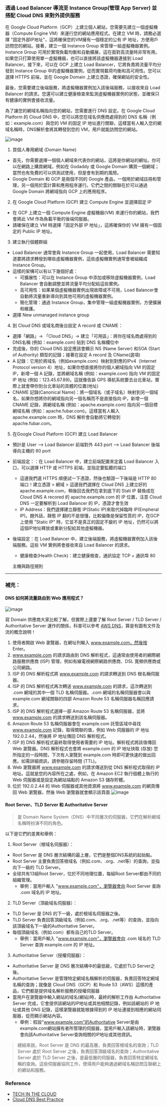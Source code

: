 ### 透過 Load Balancer 導流至 Instance Group(管理 App Server) 並搭配 Cloud DNS 來對外提供服務

在 Google Cloud Platform（GCP）上建立個人網站，您需要先建立一個虛擬機器（Compute Engine VM）來運行您的網站應用程式。在建立 VM 時，請務必選擇 "固定外部IP地址"，這將確保您的VM擁有一個穩定的公有 IP 地址，方便用戶訪問您的網站。接著，建立一個 Instance Group 來管理一組虛擬機器實例。Instance Group 可用於實現負載均衡和自動擴展，這在面對高流量時非常有用。如果您只打算使用單一虛擬機器，也可以直接將該虛擬機器連接到 Load Balancer。接下來，可以在 GCP 上建立 Load Balancer，它將負責將流量平均分發到 Instance Group 中的虛擬機器實例，從而實現載荷均衡和高可用性。您可以選擇 HTTPS 前端，並在 Google Domain 上建立憑證，確保網站的安全性。

最後，您需要建立後端服務，將虛擬機器實例加入該後端服務，以接收來自 Load Balancer 的請求。您還可以建立健康檢查來監測虛擬機器實例的狀態，並確保只有健康的實例會接收流量。

為了讓您的網域名稱指向您的網站，您需要進行 DNS 設定。在 Google Cloud Platform 的 Cloud DNS 中，您可以將您在域名供應商處得到的 DNS 名稱（例如：example.com）與您的 VM 的固定 IP 地址進行關聯，這樣當有人輸入您的網域名稱時，DNS解析會將其轉發到您的 VM，用戶就能訪問您的網站。

![image](https://github.com/KellenJohn/On-live_Lab/assets/29540152/b85d4ac0-19b5-4524-97da-b352dffa6829)


1. 買個人專用網域 (Domain Name)
 - 首先，你需要選擇一個個人網域來代表你的網站，這將是你網站的網址。你可以在網路上購買網域，例如在 Godaddy 或 Google Domain 購買一個網域；當然也有免費的可以供測試使用，但是會有到期的風險。
 - Google Domain 和 GCP 是兩個不同的 Google 產品，一個用於網域註冊和管理，另一個用於雲計算和應用程序運行。它們之間的關聯在於可以通過 Google Domain 將網域指向 GCP 上的應用程序。  

2. 在 Google Cloud Platform (GCP) 建立 Compute Engine 並選擇固定 IP
 - 在 GCP 上建立一個 Compute Engine 虛擬機器(VM) 來運行你的網站，我們會將此 VM 作為負載平衡的後端伺服器。
 - 請確保在建立 VM 時選擇「固定外部 IP 地址」，這將確保你的 VM 擁有一個固定的 Public IP 地址。

3. 建立執行個體群組
 - Load Balancer 通常會與 Instance Group 一起使用，Load Balancer 需要知道要將請求轉發到哪些虛擬機器實例，這些虛擬機實例通常會被組織成 Instance Group。
 - 這樣的架構可以有以下幾個好處：
   - 可擴展性：可以在 Instance Group 中添加或移除虛擬機器實例，Load Balancer 會自動調整並將流量平均分配給這些實例。
   - 高可用性：如果某個虛擬機器實例出現故障或不可用，Load Balancer會自動將流量重新導向到其他可用的虛擬機器實例。
   - 簡化管理：通過 Instance Group，集中管理一組虛擬機器實例，方便擴展和維護。
 - 選擇 New unmanaged instance group

4. 到 Cloud DNS 或域名商後台設定 A record 或 CNAME：
 - 選擇「網路」→ 「Cloud DNS」→ 建立「可用區」：將你在域名商處得到的DNS名稱 (例如：example.com) 貼到 DNS 名稱欄位中
 - 完成後，你的 Cloud DNS 設定應該會顯示 NS (Name Server) 和SOA (Start of Authority) 類型的記錄；接著在設定 A record 及 CName(選項)
 - A 記錄：它用於將域名（例如example.com）映射到對應的IPv4（Internet Protocol version 4）地址，如果你想直接將你的個人網域指向 VM 的固定IP，新增一個 A 記錄，並將網域名稱 (例如：example.com) 指向 VM 的固定 IP 地址 (例如：123.45.67.89)。這就像告訴 GPS 導航系統要去台北車站，實際上就會帶你到台北車站的具體的位置(地址)
 - CNAME 記錄(Canonical Name)：將一個域名（或子域名）映射到另一個域名，如果你想將你的網域指向另一個名稱而不是直接指向 IP，新增一個 CNAME 記錄，將網域名稱 (例如：apache.example.com) 指向另一個目標網域名稱 (例如：apache.fubar.com)。這樣當有人輸入 apache.example.com 時，DNS 解析會自動將它轉發到 apache.fubar.com。

5. 在Google Cloud Platform (GCP) 建立 Load Balancer
 - 預計是 User --> Load Balancer 前端對外 443 port --> Load Balancer 後端導向主機的 80 port
 - 前端設定：：在 Load Balancer 中，建立前端配置來定義 Load Balancer 入口，可以選擇 HTTP 或 HTTPS 前端，並指定要監聽的端口
   - 這邊我們選 HTTPS 順便試一下憑證，然後也驗證一下後端是 HTTP 80 端口！建立憑證 > 網域 > 這邊我們選擇在 Cloud DNS 上建立好的 apache.example.com，稍後回去我們在拿到底下的 Stati IP 替換成在 Cloud DNS A recored 的 apache.example.com 的 IP 位置，注意 Cloud DNS 一定要解析到 Load Balancer 的 IP，憑證才會生效
   - IP Address：我們選擇建立靜態 IP(Static IP)來取代掉臨時 IP(Empheral IP)。題外話，靜態 IP 翻的不是很懂，比較偏像是保留性質的 IP，在GCP上使用 "Static IP" 時，它並不是真正的固定不變的 IP 地址，仍然可以將這個IP地址釋放或重新分配給其他虛擬機器。
 - 後端設定：在 Load Balancer 中，建立後端服務，將虛擬機器實例加入該後端服務。這些 VM 實例將會接收來自 Load Balancer 的請求。
   - 健康檢查(Health Check)：建立健康檢查，通訊協定 TCP + 通訊埠 80

   主機與路徑規則


---

### 補充：
#### DNS 如何將流量路由到 Web 應用程式？

![image](https://github.com/KellenJohn/On-live_Lab/assets/29540152/2c8329b2-e267-4edc-9401-0157fee1b867)

寫 Domain 供應商大家比較了解，但實際上還要了解 Root Server / TLD Server / Authoritative Server 運作的關係，科普可以參考 [AWS DNS](https://aws.amazon.com/tw/route53/what-is-dns/#DNS_%E5%A6%82%E4%BD%95%E5%B0%87%E6%B5%81%E9%87%8F%E8%B7%AF%E7%94%B1%E5%88%B0_Web_%E6%87%89%E7%94%A8%E7%A8%8B%E5%BC%8F%EF%BC%9F)，算是有圖有文件及流的概念說明！

1. 使用者開啟 Web 瀏覽器，在網址列輸入 www.example.com，然後按 Enter。
2. www.example.com 的請求路由到 DNS 解析程式，這通常由使用者的網際網路服務供應商 (ISP) 管理，例如有線電視網際網路供應商、DSL 寬頻供應商或公司網路。
3. ISP 的 DNS 解析程式將 www.example.com 的請求轉送到 DNS 根名稱伺服器。
4. ISP 的 DNS 解析程式再次轉送 www.example.com 的請求，這次轉送到 .com 網域的其中一個 TLD 名稱伺服器。.com 網域的名稱伺服器會以與 example.com 網域關聯的四部 Amazon Route 53 名稱伺服器名稱回應請求。
5. ISP 的 DNS 解析程式選擇一部 Amazon Route 53 名稱伺服器，並將 www.example.com 的請求轉送到該名稱伺服器。
6. Amazon Route 53 名稱伺服器會在 example.com 託管區域中尋找 www.example.com 記錄，取得關聯的值，例如 Web 伺服器的 IP 地址 192.0.2.44，然後將 IP 地址傳回 DNS 解析程式。
7. ISP 的 DNS 解析程式最終取得使用者需要的 IP 地址。解析程式將該值傳回 Web 瀏覽器。DNS 解析程式也會將 example.com 的 IP 地址快取 (存放) 您所指定的一段時間，下次有人瀏覽到 example.com 時即可更快速的做出回應。如需詳細資訊，請參閱存留時間 (TTL)。
8. Web 瀏覽器將 www.example.com 的請求傳送到從 DNS 解析程式取得的 IP 地址。這就是您的內容所在之處，例如，在 Amazon EC2 執行個體上執行的 Web 伺服器或是設定為網站端點的 Amazon S3 儲存貯體。
9. 位於 192.0.2.44 的 Web 伺服器或其他資源將 www.example.com 的網頁傳回 Web 瀏覽器，然後 Web 瀏覽器就會顯示該頁面
![image](https://github.com/KellenJohn/On-live_Lab/assets/29540152/2067565a-09cf-4cfa-be96-a679e212633d)


#### Root Server、TLD Server 和 Authoritative Server

> 是 Domain Name System（DNS）中不同層次的伺服器，它們在解析網域名稱時扮演不同的角色。

以下是它們的差異和舉例：
1. Root Server（根域名伺服器）：
 - Root Server 是 DNS 層次結構的最上層，它們是整個DNS系統的起始點。
 - Root Server 主要負責回答根域名（例如.com、.org、.net等）的查詢，並指向下一級的 TLD Server。
 - 全球共有13組Root Server，位於不同地理位置，每組Root Server都由不同的組織管理。
   - 舉例：當用戶輸入 "www.example.com"，瀏覽器會向 Root Server 查詢 .com 域名的 IP 地址。

2. TLD Server（頂級域名伺服器）：
 - TLD Server 是 DNS 的下一級，處於根域名伺服器之後。
 - TLD Server 負責回答頂級域名（例如.com、.org、.net等）的查詢，並指向該頂級域名下一級的Authoritative Server。
 - 每個頂級域名（例如.com）都有自己的TLD Server。
   - 舉例：當用戶輸入 "www.example.com"，瀏覽器會向 .com 域名的 TLD Server 查詢 example.com 的 IP 地址。

3. Authoritative Server（授權伺服器）：
  - Authoritative Server 是 DNS 層次結構中的最低級，它處於TLD Server之後。
  - Authoritative Server 是管理特定網域名稱解析的伺服器，負責回答特定網域名稱的查詢；就像是 Cloud DNS（GCP）和 Route 53（AWS）這樣的產品，它們都是提供域名解析服務的授權伺服器
  - 當用戶在瀏覽器中輸入網站的域名(網站)時，最終的解析工作由 Authoritative Server 完成，它會提供該網站的IP地址或其他相關記錄，例如該網站的 IP 地址或其他 DNS 記錄，這樣瀏覽器就能根據得到的 IP 地址連接到相應的網站伺服器，從而顯示網站內容。
    - 舉例：假設"www.example.com"的Authoritative Server是由example.com網站擁有者所管理的伺服器，當用戶輸入該網址時，瀏覽器會向該Authoritative Server查詢相關的IP地址或其他資訊。
 
> 總結來說，Root Server 是 DNS 的最高層，負責回答根域名的查詢；TLD Server 處於 Root Server 之後，負責回答頂級域名的查詢；Authoritative Server 處於 TLD Server 之後，是最低層的伺服器，負責回答特定網域名稱的查詢。這些伺服器協同工作，使得用戶能夠通過網域名稱訪問互聯網上的網站和服務。

### Reference
* [TECH IN THE CLOUD](https://robertleggett.blog/2019/11/25/deep-dive-dns/)
* [Cloud DNS Best Practice](https://cloud.google.com/dns/docs/best-practices?hl=zh-cn#reference_architectures_for_hybrid_dns)
